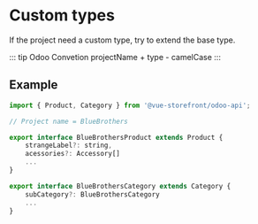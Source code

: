 # Custom types
If the project need a custom type, try to extend the base type.

::: tip Odoo Convetion 
projectName + type - camelCase
:::

## Example 

```js
import { Product, Category } from '@vue-storefront/odoo-api';

// Project name = BlueBrothers

export interface BlueBrothersProduct extends Product {
    strangeLabel?: string,
    acessories?: Accessory[]
    ...
}

export interface BlueBrothersCategory extends Category {
    subCategory?: BlueBrothersCategory
    ...
}

```
